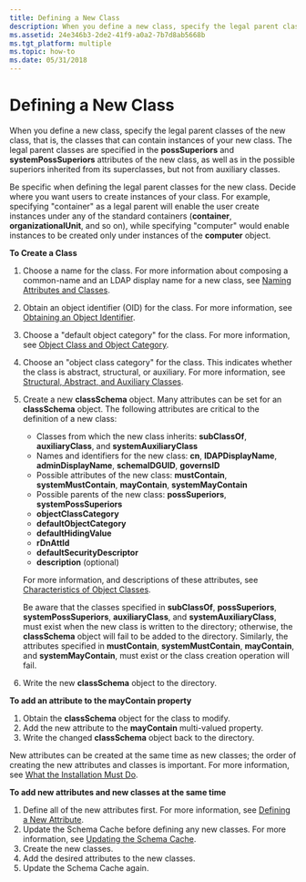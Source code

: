 ```yaml
---
title: Defining a New Class
description: When you define a new class, specify the legal parent classes of the new class, that is, the classes that can contain instances of your new class.
ms.assetid: 24e346b3-2de2-41f9-a0a2-7b7d8ab5668b
ms.tgt_platform: multiple
ms.topic: how-to
ms.date: 05/31/2018
---
```


# Defining a New Class

When you define a new class, specify the legal parent classes of the new class, that is, the classes that can contain instances of your new class. The legal parent classes are specified in the **possSuperiors** and **systemPossSuperiors** attributes of the new class, as well as in the possible superiors inherited from its superclasses, but not from auxiliary classes.

Be specific when defining the legal parent classes for the new class. Decide where you want users to create instances of your class. For example, specifying "container" as a legal parent will enable the user create instances under any of the standard containers (**container**, **organizationalUnit**, and so on), while specifying "computer" would enable instances to be created only under instances of the **computer** object.

**To Create a Class**

1.  Choose a name for the class. For more information about composing a common-name and an LDAP display name for a new class, see [Naming Attributes and Classes](naming-attributes-and-classes.md).
2.  Obtain an object identifier (OID) for the class. For more information, see [Obtaining an Object Identifier](obtaining-an-object-identifier.md).
3.  Choose a "default object category" for the class. For more information, see [Object Class and Object Category](object-class-and-object-category.md).
4.  Choose an "object class category" for the class. This indicates whether the class is abstract, structural, or auxiliary. For more information, see [Structural, Abstract, and Auxiliary Classes](structural-abstract-and-auxiliary-classes.md).
5.  Create a new **classSchema** object. Many attributes can be set for an **classSchema** object. The following attributes are critical to the definition of a new class:

    -   Classes from which the new class inherits: **subClassOf**, **auxiliaryClass**, and **systemAuxiliaryClass**
    -   Names and identifiers for the new class: **cn**, **lDAPDisplayName**, **adminDisplayName**, **schemaIDGUID**, **governsID**
    -   Possible attributes of the new class: **mustContain**, **systemMustContain**, **mayContain**, **systemMayContain**
    -   Possible parents of the new class: **possSuperiors**, **systemPossSuperiors**
    -   **objectClassCategory**
    -   **defaultObjectCategory**
    -   **defaultHidingValue**
    -   **rDnAttId**
    -   **defaultSecurityDescriptor**
    -   **description** (optional)

    For more information, and descriptions of these attributes, see [Characteristics of Object Classes](characteristics-of-object-classes.md).

    Be aware that the classes specified in **subClassOf**, **possSuperiors**, **systemPossSuperiors**, **auxiliaryClass**, and **systemAuxiliaryClass**, must exist when the new class is written to the directory; otherwise, the **classSchema** object will fail to be added to the directory. Similarly, the attributes specified in **mustContain**, **systemMustContain**, **mayContain**, and **systemMayContain**, must exist or the class creation operation will fail.

6.  Write the new **classSchema** object to the directory.

**To add an attribute to the mayContain property**

1.  Obtain the **classSchema** object for the class to modify.
2.  Add the new attribute to the **mayContain** multi-valued property.
3.  Write the changed **classSchema** object back to the directory.

New attributes can be created at the same time as new classes; the order of creating the new attributes and classes is important. For more information, see [What the Installation Must Do](what-the-installation-must-do.md).

**To add new attributes and new classes at the same time**

1.  Define all of the new attributes first. For more information, see [Defining a New Attribute](defining-a-new-attribute.md).
2.  Update the Schema Cache before defining any new classes. For more information, see [Updating the Schema Cache](updating-the-schema-cache.md).
3.  Create the new classes.
4.  Add the desired attributes to the new classes.
5.  Update the Schema Cache again.

 

 





